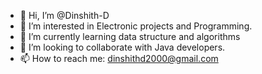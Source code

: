 - 👋 Hi, I’m @Dinshith-D
- 👀 I’m interested in Electronic projects and Programming. 
- 🌱 I’m currently learning data structure and algorithms
- 💞️ I’m looking to collaborate with Java developers.
- 📫 How to reach me: dinshithd2000@gmail.com

<!---
Dinshith-D/Dinshith-D is a ✨ special ✨ repository because its `README.md` (this file) appears on your GitHub profile.
You can click the Preview link to take a look at your changes.
--->
